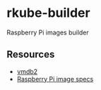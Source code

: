 # rkube-builder
Raspberry Pi images builder

## Resources

- [vmdb2](https://vmdb2-manual.liw.fi/)
- [Raspberry Pi image specs](https://salsa.debian.org/raspi-team/image-specs)
